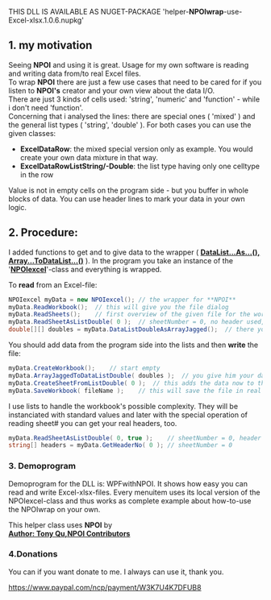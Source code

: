 
THIS DLL IS AVAILABLE AS NUGET-PACKAGE 'helper-**NPOIwrap**-use-Excel-xlsx.1.0.6.nupkg'   
## 1. my motivation  
Seeing **NPOI** and using it is great. Usage for my own software is reading and writing 
data from/to real Excel files.  
To wrap **NPOI** there are just a few use cases that need to be cared for if you listen to **NPOI's** creator and your own view about the data I/O.  
There are just 3 kinds of cells used: 'string', 'numeric' and 'function' - while i don't need 'function'.  
Concerning that i analysed the lines: there are special ones ( 'mixed' ) and the general list types ( 'string', 'double' ). For both cases you can use the given classes:  

- **ExcelDataRow**: the mixed special version only as example. You would create your own data mixture in that way.  
- **ExcelDataRowListString/-Double**: the list type having only one celltype in the row  

Value is not in empty cells on the program side - but you buffer in whole blocks of data. 
You can use header lines to mark your data in your own logic.  
## 2. Procedure:
I added functions to 
get and to give data to the wrapper ( **<u>DataList...As...(), Array...ToDataList...()</u>** ). 
In the program you take an instance of the '**<u>NPOIexcel</u>**'-class and everything is wrapped.  

To **read** from an Excel-file:

```c#
NPOIexcel myData = new NPOIexcel();	// the wrapper for **NPOI**
myData.ReadWorkbook();	// this will give you the file dialog 
myData.ReadSheets();	// first overview of the given file for the workbook
myData.ReadSheetAsListDouble( 0 );	// sheetNumber = 0, no header used, filled into dataListDouble
double[][] doubles = myData.DataListDoubleAsArrayJagged();	// there you have your Excel's file data to your convenience
```

You should add data from the program side into the lists and then **write** the file:

```c#
myData.CreateWorkbook();	// start empty
myData.ArrayJaggedToDataListDouble( doubles );	// you give him your data
myData.CreateSheetFromListDouble( 0 );	// this adds the data now to the workbook as sheet number 0
myData.SaveWorkbook( fileName );	// this will save the file in real excel format thanks to NPOI
```

I use lists to handle the workbook's possible complexity. They will be instanciated with standard values and later with the special operation of reading sheet# you can get your real headers, too.

```c#
myData.ReadSheetAsListDouble( 0, true );	// sheetNumber = 0, header used, filled into dataListDouble
string[] headers = myData.GetHeaderNo( 0 );	// sheetNumber = 0
```

### 3. Demoprogram

Demoprogram for the DLL is: WPFwithNPOI. It shows how easy you can read and write Excel-xlsx-files. Every menuitem uses its local version of the NPOIexcel-class and thus works as complete example about how-to-use the NPOIwrap on your own.


This helper class uses **NPOI** by  
**<u>Author: Tony Qu,NPOI Contributors</u>**  



### 4.Donations

You can if you want donate to me. I always can use it, thank you.

https://www.paypal.com/ncp/payment/W3K7U4K7DFUB8
